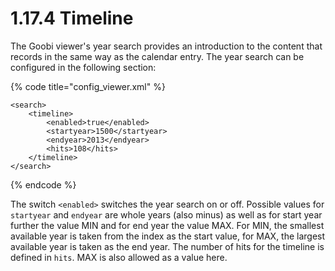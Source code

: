 # 1.17.4 Timeline

The Goobi viewer's year search provides an introduction to the content that records in the same way as the calendar entry. The year search can be configured in the following section:

{% code title="config\_viewer.xml" %}
```markup
<search>
    <timeline>
        <enabled>true</enabled>
        <startyear>1500</startyear>
        <endyear>2013</endyear>
        <hits>108</hits>
    </timeline>
</search>
```
{% endcode %}

The switch `<enabled>` switches the year search on or off. Possible values for `startyear` and `endyear` are whole years \(also minus\) as well as for start year further the value MIN and for end year the value MAX. For MIN, the smallest available year is taken from the index as the start value, for MAX, the largest available year is taken as the end year. The number of hits for the timeline is defined in `hits`. MAX is also allowed as a value here.

